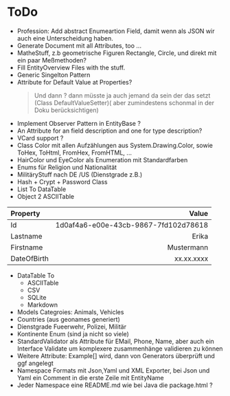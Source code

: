 # ToDo

- Profession: Add abstract Enumeartion Field, damit wenn als JSON wir auch eine Unterscheidung haben.
- Generate Document mit all Attributes, too ...
- MatheStuff, z.b geometrische Figuren Rectangle, Circle, und direkt mit ein paar Meßmethoden?
- Fill EntityOverview Files with the stuff.
- Generic Singelton Pattern
- Attribute for Default Value at Properties?
  > Und dann ? dann müsste ja auch jemand da sein der das setzt (Class DefaultValueSetter)( aber zumindestens schonmal in der Doku berücksichtigen)
- Implement Observer Pattern in EntityBase ?
- An Attribute for an field description and one for type description?
- VCard support ?
- Class Color mit allen Aufzählungen aus System.Drawing.Color, sowie ToHex, ToHtml, FromHex, FromHTML, ...
- HairColor und EyeColor als Enumeration mit Standardfarben
- Enums für Religion und Nationalität
- MilitäryStuff nach DE /US (Dienstgrade z.B.)
- Hash + Crypt + Password Class
- List<T> To DataTable
- Object 2 ASCIITable

| Property  | Value                              |
|:----------|-----------------------------------:|
|Id         |1d0af4a6-e00e-43cb-9867-7fd102d78618|
|Lastname   |Erika                               |
|Firstname  |Mustermann                          |
|DateOfBirth|xx.xx.xxxx                          |

- DataTable To
  -  ASCIITable
  -  CSV
  -  SQLite
  -  Markdown
- Models Categroies: Animals, Vehicles
- Countries (aus geonames generiert)
- Dienstgrade Fueerwehr, Polizei, Militär
- Kontinente Enum (sind ja nicht so viele)
- StandardValidator als Attribute für EMail, Phone, Name, aber auch ein Interface Validate um komplexere zusammenhänge validieren zu können
- Weitere Attribute: Example[] wird, dann von Generators überprüft und ggf angelegt
- Namespace Formats mit Json,Yaml und XML Exporter, bei Json und Yaml ein Comment in die erste Zeile mit EntityName
- Jeder Namespace eine README.md wie bei Java die package.html ?
